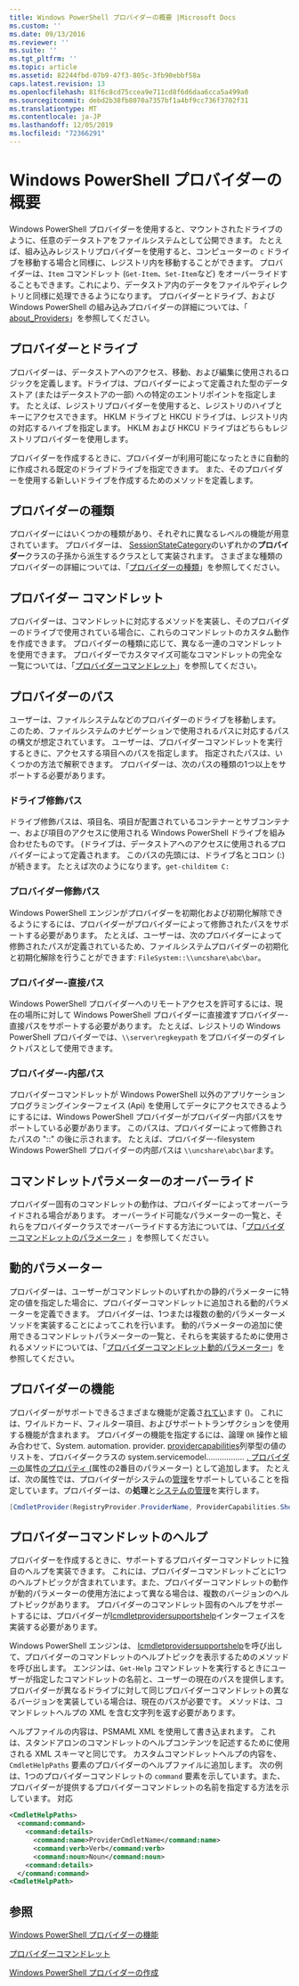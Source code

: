 ```yaml
---
title: Windows PowerShell プロバイダーの概要 |Microsoft Docs
ms.custom: ''
ms.date: 09/13/2016
ms.reviewer: ''
ms.suite: ''
ms.tgt_pltfrm: ''
ms.topic: article
ms.assetid: 82244fbd-07b9-47f3-805c-3fb90ebbf58a
caps.latest.revision: 13
ms.openlocfilehash: 81f6c8cd75ccea9e711cd8f6d6daa6cca5a499a0
ms.sourcegitcommit: debd2b38fb8070a7357bf1a4bf9cc736f3702f31
ms.translationtype: MT
ms.contentlocale: ja-JP
ms.lasthandoff: 12/05/2019
ms.locfileid: "72366291"
---
```

# <a name="windows-powershell-provider-overview"></a>Windows PowerShell プロバイダーの概要

Windows PowerShell プロバイダーを使用すると、マウントされたドライブのように、任意のデータストアをファイルシステムとして公開できます。 たとえば、組み込みレジストリプロバイダーを使用すると、コンピューターの `c` ドライブを移動する場合と同様に、レジストリ内を移動することができます。 プロバイダーは、`Item` コマンドレット (`Get-Item`、`Set-Item`など) をオーバーライドすることもできます。これにより、データストア内のデータをファイルやディレクトリと同様に処理できるようになります。 プロバイダーとドライブ、および Windows PowerShell の組み込みプロバイダーの詳細については、「 [about_Providers](/powershell/module/microsoft.powershell.core/about/about_providers)」を参照してください。

## <a name="providers-and-drives"></a>プロバイダーとドライブ

プロバイダーは、データストアへのアクセス、移動、および編集に使用されるロジックを定義します。ドライブは、プロバイダーによって定義された型のデータストア (またはデータストアの一部) への特定のエントリポイントを指定します。 たとえば、レジストリプロバイダーを使用すると、レジストリのハイブとキーにアクセスできます。 HKLM ドライブと HKCU ドライブは、レジストリ内の対応するハイブを指定します。 HKLM および HKCU ドライブはどちらもレジストリプロバイダーを使用します。

プロバイダーを作成するときに、プロバイダーが利用可能になったときに自動的に作成される既定のドライブドライブを指定できます。 また、そのプロバイダーを使用する新しいドライブを作成するためのメソッドを定義します。

## <a name="type-of-providers"></a>プロバイダーの種類

プロバイダーにはいくつかの種類があり、それぞれに異なるレベルの機能が用意されています。 プロバイダーは、 [SessionStateCategory](/dotnet/api/system.management.automation.sessionstatecategory?view=pscore-6.2.0)のいずれかの**プロバイダー**クラスの子孫から派生するクラスとして実装されます。 さまざまな種類のプロバイダーの詳細については、「[プロバイダーの種類](./provider-types.md)」を参照してください。

## <a name="provider-cmdlets"></a>プロバイダー コマンドレット

プロバイダーは、コマンドレットに対応するメソッドを実装し、そのプロバイダーのドライブで使用されている場合に、これらのコマンドレットのカスタム動作を作成できます。 プロバイダーの種類に応じて、異なる一連のコマンドレットを使用できます。 プロバイダーでカスタマイズ可能なコマンドレットの完全な一覧については、「[プロバイダーコマンドレット](./provider-cmdlets.md)」を参照してください。

## <a name="provider-paths"></a>プロバイダーのパス

ユーザーは、ファイルシステムなどのプロバイダーのドライブを移動します。 このため、ファイルシステムのナビゲーションで使用されるパスに対応するパスの構文が想定されています。 ユーザーは、プロバイダーコマンドレットを実行するときに、アクセスする項目へのパスを指定します。 指定されたパスは、いくつかの方法で解釈できます。 プロバイダーは、次のパスの種類の1つ以上をサポートする必要があります。

### <a name="drive-qualified-paths"></a>ドライブ修飾パス

ドライブ修飾パスは、項目名、項目が配置されているコンテナーとサブコンテナー、および項目のアクセスに使用される Windows PowerShell ドライブを組み合わせたものです。 (ドライブは、データストアへのアクセスに使用されるプロバイダーによって定義されます。 このパスの先頭には、ドライブ名とコロン (:) が続きます。 たとえば次のようになります。`get-childitem C:`

### <a name="provider-qualified-paths"></a>プロバイダー修飾パス

Windows PowerShell エンジンがプロバイダーを初期化および初期化解除できるようにするには、プロバイダーがプロバイダーによって修飾されたパスをサポートする必要があります。 たとえば、ユーザーは、次のプロバイダーによって修飾されたパスが定義されているため、ファイルシステムプロバイダーの初期化と初期化解除を行うことができます: `FileSystem::\\uncshare\abc\bar`。

### <a name="provider-direct-paths"></a>プロバイダー-直接パス

Windows PowerShell プロバイダーへのリモートアクセスを許可するには、現在の場所に対して Windows PowerShell プロバイダーに直接渡すプロバイダー-直接パスをサポートする必要があります。 たとえば、レジストリの Windows PowerShell プロバイダーでは、`\\server\regkeypath` をプロバイダーのダイレクトパスとして使用できます。

### <a name="provider-internal-paths"></a>プロバイダー-内部パス

プロバイダーコマンドレットが Windows PowerShell 以外のアプリケーションプログラミングインターフェイス (Api) を使用してデータにアクセスできるようにするには、Windows PowerShell プロバイダーがプロバイダー内部パスをサポートしている必要があります。 このパスは、プロバイダーによって修飾されたパスの "::" の後に示されます。 たとえば、プロバイダー-filesystem Windows PowerShell プロバイダーの内部パスは `\\uncshare\abc\bar`ます。

## <a name="overriding-cmdlet-parameters"></a>コマンドレットパラメーターのオーバーライド

プロバイダー固有のコマンドレットの動作は、プロバイダーによってオーバーライドされる場合があります。 オーバーライド可能なパラメーターの一覧と、それらをプロバイダークラスでオーバーライドする方法については、「[プロバイダーコマンドレットのパラメーター](./provider-cmdlet-parameters.md) 」を参照してください。

## <a name="dynamic-parameters"></a>動的パラメーター

プロバイダーは、ユーザーがコマンドレットのいずれかの静的パラメーターに特定の値を指定した場合に、プロバイダーコマンドレットに追加される動的パラメーターを定義できます。 プロバイダーは、1つまたは複数の動的パラメーターメソッドを実装することによってこれを行います。 動的パラメーターの追加に使用できるコマンドレットパラメーターの一覧と、それらを実装するために使用されるメソッドについては、「[プロバイダーコマンドレット動的パラメーター](./provider-cmdlet-dynamic-parameters.md)」を参照してください。

## <a name="provider-capabilities"></a>プロバイダーの機能

プロバイダーがサポートできるさまざまな機能が定義さ[れてい](/dotnet/api/System.Management.Automation.Provider.ProviderCapabilities)ます ()。 これには、ワイルドカード、フィルター項目、およびサポートトランザクションを使用する機能が含まれます。 プロバイダーの機能を指定するには、論理 `OR` 操作と組み合わせて、System. automation. provider. [providercapabilities](/dotnet/api/System.Management.Automation.Provider.ProviderCapabilities)列挙型の値のリストを、プロバイダークラスの system.servicemodel................. [. プロバイダーの](/dotnet/api/System.Management.Automation.Provider.CmdletProviderAttribute)属性[のプロパティ (](/dotnet/api/System.Management.Automation.Provider.CmdletProviderAttribute.ProviderCapabilities)属性の2番目のパラメーター) として追加します。 たとえば、次の属性では、プロバイダーがシステムの[管理](/dotnet/api/System.Management.Automation.Provider.ProviderCapabilities?view=pscore-6.2.0)をサポートしていることを指定しています。プロバイダーは、の**処理**と[システムの管理](/dotnet/api/System.Management.Automation.Provider.ProviderCapabilities?view=pscore-6.2.0)を実行します。

```csharp
[CmdletProvider(RegistryProvider.ProviderName, ProviderCapabilities.ShouldProcess | ProviderCapabilities.Transactions)]

```

## <a name="provider-cmdlet-help"></a>プロバイダーコマンドレットのヘルプ

プロバイダーを作成するときに、サポートするプロバイダーコマンドレットに独自のヘルプを実装できます。 これには、プロバイダーコマンドレットごとに1つのヘルプトピックが含まれています。また、プロバイダーコマンドレットの動作が動的パラメーターの使用方法によって異なる場合は、複数のバージョンのヘルプトピックがあります。 プロバイダーのコマンドレット固有のヘルプをサポートするには、プロバイダーが[Icmdletprovidersupportshelp](/dotnet/api/System.Management.Automation.Provider.ICmdletProviderSupportsHelp)インターフェイスを実装する必要があります。

Windows PowerShell エンジンは、 [Icmdletprovidersupportshelp](/dotnet/api/System.Management.Automation.Provider.ICmdletProviderSupportsHelp.GetHelpMaml)を呼び出して、プロバイダーのコマンドレットのヘルプトピックを表示するためのメソッドを呼び出します。 エンジンは、`Get-Help` コマンドレットを実行するときにユーザーが指定したコマンドレットの名前と、ユーザーの現在のパスを提供します。 プロバイダーが異なるドライブに対して同じプロバイダーコマンドレットの異なるバージョンを実装している場合は、現在のパスが必要です。 メソッドは、コマンドレットヘルプの XML を含む文字列を返す必要があります。

ヘルプファイルの内容は、PSMAML XML を使用して書き込まれます。 これは、スタンドアロンのコマンドレットのヘルプコンテンツを記述するために使用される XML スキーマと同じです。 カスタムコマンドレットヘルプの内容を、`CmdletHelpPaths` 要素のプロバイダーのヘルプファイルに追加します。 次の例は、1つのプロバイダーコマンドレットの `command` 要素を示しています。また、プロバイダーが提供するプロバイダーコマンドレットの名前を指定する方法を示しています。 対応

```xml
<CmdletHelpPaths>
  <command:command>
    <command:details>
      <command:name>ProviderCmdletName</command:name>
      <command:verb>Verb</command:verb>
      <command:noun>Noun</command:noun>
    <command:details>
  </command:command>
<CmdletHelpPath>
```

## <a name="see-also"></a>参照

[Windows PowerShell プロバイダーの機能](./provider-types.md)

[プロバイダーコマンドレット](./provider-cmdlets.md)

[Windows PowerShell プロバイダーの作成](./writing-a-windows-powershell-provider.md)